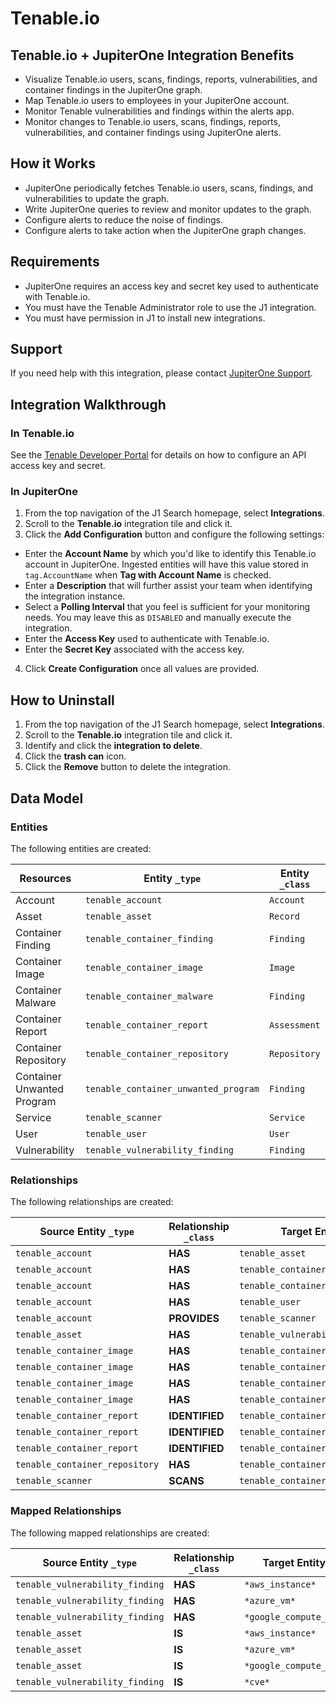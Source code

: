 # Tenable.io

## Tenable.io + JupiterOne Integration Benefits

- Visualize Tenable.io users, scans, findings, reports, vulnerabilities, and
  container findings in the JupiterOne graph.
- Map Tenable.io users to employees in your JupiterOne account.
- Monitor Tenable vulnerabilities and findings within the alerts app.
- Monitor changes to Tenable.io users, scans, findings, reports,
  vulnerabilities, and container findings using JupiterOne alerts.

## How it Works

- JupiterOne periodically fetches Tenable.io users, scans, findings, and
  vulnerabilities to update the graph.
- Write JupiterOne queries to review and monitor updates to the graph.
- Configure alerts to reduce the noise of findings.
- Configure alerts to take action when the JupiterOne graph changes.

## Requirements

- JupiterOne requires an access key and secret key used to authenticate with
  Tenable.io.
- You must have the Tenable Administrator role to use the J1 integration.
- You must have permission in J1 to install new integrations.

## Support

If you need help with this integration, please contact
[JupiterOne Support](https://support.jupiterone.io).

## Integration Walkthrough

### In Tenable.io

See the [Tenable Developer Portal](https://developer.tenable.com/) for details
on how to configure an API access key and secret.

### In JupiterOne

1. From the top navigation of the J1 Search homepage, select **Integrations**.
2. Scroll to the **Tenable.io** integration tile and click it.
3. Click the **Add Configuration** button and configure the following settings:

- Enter the **Account Name** by which you'd like to identify this Tenable.io
  account in JupiterOne. Ingested entities will have this value stored in
  `tag.AccountName` when **Tag with Account Name** is checked.
- Enter a **Description** that will further assist your team when identifying
  the integration instance.
- Select a **Polling Interval** that you feel is sufficient for your monitoring
  needs. You may leave this as `DISABLED` and manually execute the integration.
- Enter the **Access Key** used to authenticate with Tenable.io.
- Enter the **Secret Key** associated with the access key.

4. Click **Create Configuration** once all values are provided.

## How to Uninstall

1. From the top navigation of the J1 Search homepage, select **Integrations**.
2. Scroll to the **Tenable.io** integration tile and click it.
3. Identify and click the **integration to delete**.
4. Click the **trash can** icon.
5. Click the **Remove** button to delete the integration.

<!-- {J1_DOCUMENTATION_MARKER_START} -->
<!--
********************************************************************************
NOTE: ALL OF THE FOLLOWING DOCUMENTATION IS GENERATED USING THE
"j1-integration document" COMMAND. DO NOT EDIT BY HAND! PLEASE SEE THE DEVELOPER
DOCUMENTATION FOR USAGE INFORMATION:

https://github.com/JupiterOne/sdk/blob/main/docs/integrations/development.md
********************************************************************************
-->

## Data Model

### Entities

The following entities are created:

| Resources                  | Entity `_type`                       | Entity `_class` |
| -------------------------- | ------------------------------------ | --------------- |
| Account                    | `tenable_account`                    | `Account`       |
| Asset                      | `tenable_asset`                      | `Record`        |
| Container Finding          | `tenable_container_finding`          | `Finding`       |
| Container Image            | `tenable_container_image`            | `Image`         |
| Container Malware          | `tenable_container_malware`          | `Finding`       |
| Container Report           | `tenable_container_report`           | `Assessment`    |
| Container Repository       | `tenable_container_repository`       | `Repository`    |
| Container Unwanted Program | `tenable_container_unwanted_program` | `Finding`       |
| Service                    | `tenable_scanner`                    | `Service`       |
| User                       | `tenable_user`                       | `User`          |
| Vulnerability              | `tenable_vulnerability_finding`      | `Finding`       |

### Relationships

The following relationships are created:

| Source Entity `_type`          | Relationship `_class` | Target Entity `_type`                |
| ------------------------------ | --------------------- | ------------------------------------ |
| `tenable_account`              | **HAS**               | `tenable_asset`                      |
| `tenable_account`              | **HAS**               | `tenable_container_image`            |
| `tenable_account`              | **HAS**               | `tenable_container_repository`       |
| `tenable_account`              | **HAS**               | `tenable_user`                       |
| `tenable_account`              | **PROVIDES**          | `tenable_scanner`                    |
| `tenable_asset`                | **HAS**               | `tenable_vulnerability_finding`      |
| `tenable_container_image`      | **HAS**               | `tenable_container_finding`          |
| `tenable_container_image`      | **HAS**               | `tenable_container_malware`          |
| `tenable_container_image`      | **HAS**               | `tenable_container_report`           |
| `tenable_container_image`      | **HAS**               | `tenable_container_unwanted_program` |
| `tenable_container_report`     | **IDENTIFIED**        | `tenable_container_finding`          |
| `tenable_container_report`     | **IDENTIFIED**        | `tenable_container_malware`          |
| `tenable_container_report`     | **IDENTIFIED**        | `tenable_container_unwanted_program` |
| `tenable_container_repository` | **HAS**               | `tenable_container_image`            |
| `tenable_scanner`              | **SCANS**             | `tenable_container_image`            |

### Mapped Relationships

The following mapped relationships are created:

| Source Entity `_type`           | Relationship `_class` | Target Entity `_type`       | Direction |
| ------------------------------- | --------------------- | --------------------------- | --------- |
| `tenable_vulnerability_finding` | **HAS**               | `*aws_instance*`            | REVERSE   |
| `tenable_vulnerability_finding` | **HAS**               | `*azure_vm*`                | REVERSE   |
| `tenable_vulnerability_finding` | **HAS**               | `*google_compute_instance*` | REVERSE   |
| `tenable_asset`                 | **IS**                | `*aws_instance*`            | FORWARD   |
| `tenable_asset`                 | **IS**                | `*azure_vm*`                | FORWARD   |
| `tenable_asset`                 | **IS**                | `*google_compute_instance*` | FORWARD   |
| `tenable_vulnerability_finding` | **IS**                | `*cve*`                     | FORWARD   |

<!--
********************************************************************************
END OF GENERATED DOCUMENTATION AFTER BELOW MARKER
********************************************************************************
-->
<!-- {J1_DOCUMENTATION_MARKER_END} -->
